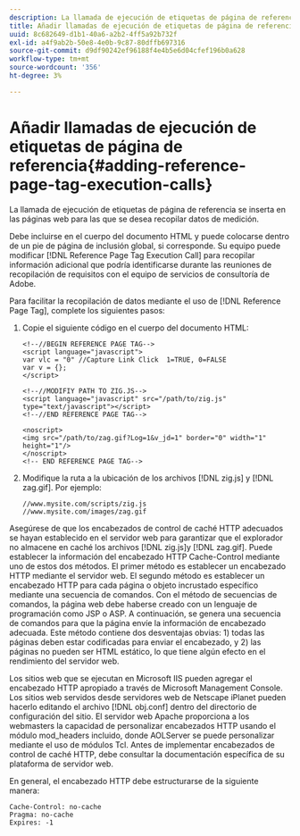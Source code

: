 ```yaml
---
description: La llamada de ejecución de etiquetas de página de referencia se inserta en las páginas web para las que se desea recopilar datos de medición.
title: Añadir llamadas de ejecución de etiquetas de página de referencia
uuid: 8c682649-d1b1-40a6-a2b2-4ff5a92b732f
exl-id: a4f9ab2b-50e8-4e0b-9c87-80dffb697316
source-git-commit: d9df90242ef96188f4e4b5e6d04cfef196b0a628
workflow-type: tm+mt
source-wordcount: '356'
ht-degree: 3%

---
```


# Añadir llamadas de ejecución de etiquetas de página de referencia{#adding-reference-page-tag-execution-calls}

La llamada de ejecución de etiquetas de página de referencia se inserta en las páginas web para las que se desea recopilar datos de medición.

Debe incluirse en el cuerpo del documento HTML y puede colocarse dentro de un pie de página de inclusión global, si corresponde. Su equipo puede modificar [!DNL Reference Page Tag Execution Call] para recopilar información adicional que podría identificarse durante las reuniones de recopilación de requisitos con el equipo de servicios de consultoría de Adobe.

Para facilitar la recopilación de datos mediante el uso de [!DNL Reference Page Tag], complete los siguientes pasos:

1. Copie el siguiente código en el cuerpo del documento HTML:

   ```
   <!--//BEGIN REFERENCE PAGE TAG--> 
   <script language="javascript"> 
   var vlc = "0" //Capture Link Click  1=TRUE, 0=FALSE 
   var v = {}; 
   </script> 
   
   <!--//MODIFIY PATH TO ZIG.JS--> 
   <script language="javascript" src="/path/to/zig.js" type="text/javascript"></script> 
   <!--//END REFERENCE PAGE TAG--> 
   
   <noscript> 
   <img src="/path/to/zag.gif?Log=1&v_jd=1" border="0" width="1" height="1"/> 
   </noscript> 
   <!-- END REFERENCE PAGE TAG-->
   ```

1. Modifique la ruta a la ubicación de los archivos [!DNL zig.js] y [!DNL zag.gif]. Por ejemplo:

   ```
   //www.mysite.com/scripts/zig.js 
   //www.mysite.com/images/zag.gif 
   ```

Asegúrese de que los encabezados de control de caché HTTP adecuados se hayan establecido en el servidor web para garantizar que el explorador no almacene en caché los archivos [!DNL zig.js]y [!DNL zag.gif]. Puede establecer la información del encabezado HTTP Cache-Control mediante uno de estos dos métodos. El primer método es establecer un encabezado HTTP mediante el servidor web. El segundo método es establecer un encabezado HTTP para cada página o objeto incrustado específico mediante una secuencia de comandos. Con el método de secuencias de comandos, la página web debe haberse creado con un lenguaje de programación como JSP o ASP. A continuación, se genera una secuencia de comandos para que la página envíe la información de encabezado adecuada. Este método contiene dos desventajas obvias: 1) todas las páginas deben estar codificadas para enviar el encabezado, y 2) las páginas no pueden ser HTML estático, lo que tiene algún efecto en el rendimiento del servidor web.

Los sitios web que se ejecutan en Microsoft IIS pueden agregar el encabezado HTTP apropiado a través de Microsoft Management Console. Los sitios web servidos desde servidores web de Netscape iPlanet pueden hacerlo editando el archivo [!DNL obj.conf] dentro del directorio de configuración del sitio. El servidor web Apache proporciona a los webmasters la capacidad de personalizar encabezados HTTP usando el módulo mod_headers incluido, donde AOLServer se puede personalizar mediante el uso de módulos Tcl. Antes de implementar encabezados de control de caché HTTP, debe consultar la documentación específica de su plataforma de servidor web.

En general, el encabezado HTTP debe estructurarse de la siguiente manera:

```
Cache-Control: no-cache 
Pragma: no-cache 
Expires: -1
```
